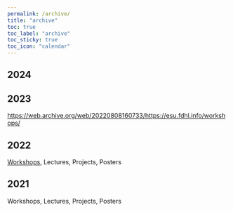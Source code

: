 ```yaml
---
permalink: /archive/
title: "archive"
toc: true
toc_label: "archive"
toc_sticky: true
toc_icon: "calendar"
---
```


## 2024

## 2023
https://web.archive.org/web/20220808160733/https://esu.fdhl.info/workshops/

## 2022
[Workshops](https://web.archive.org/web/20220808160733/https://esu.fdhl.info/workshops/), Lectures, Projects, Posters

## 2021
 Workshops, Lectures, Projects, Posters